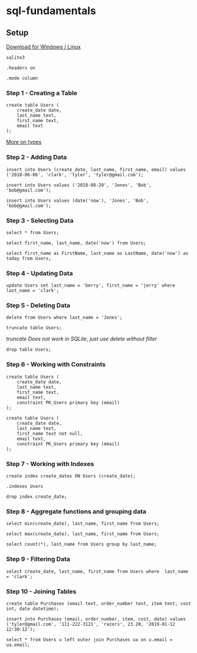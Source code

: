 # sql-fundamentals

## Setup
[Download for Windows / Linux](https://www.sqlite.org/download.html)
```
sqlite3
```
```
.headers on
```
```
.mode column
```

### Step 1 - Creating a Table

```
create table Users (
    create_date date,
    last_name text,
    first_name text,
    email text
);
```

[More on types](https://www.journaldev.com/16774/sql-data-types#sql-numeric-data-types)

### Step 2 - Adding Data

```
insert into Users (create_date, last_name, first_name, email) values ('2018-06-06', 'clark', 'tyler', 'tyler@gmail.com');
```

```
insert into Users values ('2018-08-20', 'Jones', 'Bob', 'bob@gmail.com');
```

```
insert into Users values (date('now'), 'Jones', 'Bob', 'bob@gmail.com');
```

### Step 3 - Selecting Data

```
select * from Users;
```
```
select first_name, last_name, date('now') from Users;
```
```
select first_name as FirstName, last_name as LastName, date('now') as today from Users;
```

### Step 4 - Updating Data

```
update Users set last_name = 'berry', first_name = 'jerry' where last_name = 'clark';
```

### Step 5 - Deleting Data

```
delete from Users where last_name = 'Jones';
```

```
truncate table Users;
```
*truncate Does not work in SQLite, just use delete without filter*
```
drop table Users;
```

### Step 6 - Working with Constraints

```
create table Users (
    create_date date,
    last_name text,
    first_name text,
    email text,
    constraint PK_Users primary key (email)
);
```

```
create table Users (
    create_date date,
    last_name text,
    first_name text not null,
    email text,
    constraint PK_Users primary key (email)
);
```

### Step 7 - Working with Indexes

```
create index create_dates ON Users (create_date);
```

```
.indexes Users
```

```
drop index create_date;
```

### Step 8 - Aggregate functions and grouping data

```
select min(create_date), last_name, first_name from Users;
```

```
select max(create_date), last_name, first_name from Users;
```

```
select count(*), last_name from Users group by last_name;
```

### Step 9 - Filtering Data

```
select create_date, last_name, first_name from Users where  last_name = 'clark';
```

### Step 10 - Joining Tables

```
create table Purchases (email text, order_number text, item text, cost int, date datetime);
```

```
insert into Purchases (email, order_number, item, cost, date) values ('tyler@gmail.com', '111-222-3121', 'razors', 23.20, '2019-01-12 12:30:12');
```

```
select * from Users u left outer join Purchases ua on u.email = ua.email;
```

